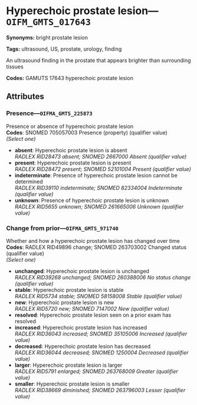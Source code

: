# Hyperechoic prostate lesion—`OIFM_GMTS_017643`

**Synonyms:** bright prostate lesion

**Tags:** ultrasound, US, prostate, urology, finding

An ultrasound finding in the prostate that appears brighter than surrounding tissues

**Codes:** GAMUTS 17643 hyperechoic prostate lesion

## Attributes

### Presence—`OIFMA_GMTS_225873`

Presence or absence of hyperechoic prostate lesion  
**Codes**: SNOMED 705057003 Presence (property) (qualifier value)  
*(Select one)*

- **absent**: Hyperechoic prostate lesion is absent  
_RADLEX RID28473 absent; SNOMED 2667000 Absent (qualifier value)_
- **present**: Hyperechoic prostate lesion is present  
_RADLEX RID28472 present; SNOMED 52101004 Present (qualifier value)_
- **indeterminate**: Presence of hyperechoic prostate lesion cannot be determined  
_RADLEX RID39110 indeterminate; SNOMED 82334004 Indeterminate (qualifier value)_
- **unknown**: Presence of hyperechoic prostate lesion is unknown  
_RADLEX RID5655 unknown; SNOMED 261665006 Unknown (qualifier value)_

### Change from prior—`OIFMA_GMTS_971740`

Whether and how a hyperechoic prostate lesion has changed over time  
**Codes**: RADLEX RID49896 change; SNOMED 263703002 Changed status (qualifier value)  
*(Select one)*

- **unchanged**: Hyperechoic prostate lesion is unchanged  
_RADLEX RID39268 unchanged; SNOMED 260388006 No status change (qualifier value)_
- **stable**: Hyperechoic prostate lesion is stable  
_RADLEX RID5734 stable; SNOMED 58158008 Stable (qualifier value)_
- **new**: Hyperechoic prostate lesion is new  
_RADLEX RID5720 new; SNOMED 7147002 New (qualifier value)_
- **resolved**: Hyperechoic prostate lesion seen on a prior exam has resolved  
- **increased**: Hyperechoic prostate lesion has increased  
_RADLEX RID36043 increased; SNOMED 35105006 Increased (qualifier value)_
- **decreased**: Hyperechoic prostate lesion has decreased  
_RADLEX RID36044 decreased; SNOMED 1250004 Decreased (qualifier value)_
- **larger**: Hyperechoic prostate lesion is larger  
_RADLEX RID5791 enlarged; SNOMED 263768009 Greater (qualifier value)_
- **smaller**: Hyperechoic prostate lesion is smaller  
_RADLEX RID38669 diminished; SNOMED 263796003 Lesser (qualifier value)_